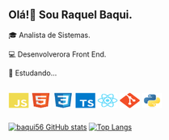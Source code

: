 ## Olá!👋 Sou Raquel Baqui.
🎓 Analista de Sistemas.

💻 Desenvolverora Front End.

📘 Estudando...
<div style="display: inline_block"><br>
  <img align="center" alt="Js" height="30" width="40" src="https://raw.githubusercontent.com/devicons/devicon/master/icons/javascript/javascript-plain.svg">
    <img align="center" alt="HTML" height="30" width="40" src="https://raw.githubusercontent.com/devicons/devicon/master/icons/html5/html5-original.svg">
  <img align="center" alt="CSS" height="30" width="40" src="https://raw.githubusercontent.com/devicons/devicon/master/icons/css3/css3-original.svg">
  <img align="center" alt="Ts" height="30" width="40" src="https://raw.githubusercontent.com/devicons/devicon/master/icons/typescript/typescript-plain.svg">
  <img align="center" alt="React" height="30" width="40" src="https://raw.githubusercontent.com/devicons/devicon/master/icons/react/react-original.svg">
  <img align="center" alt="git" height="30" width="40"
src="https://raw.githubusercontent.com/devicons/devicon/master/icons/git/git-original.svg">   
  <img align="center" alt="Python" height="30" width="40" src="https://raw.githubusercontent.com/devicons/devicon/master/icons/python/python-original.svg">
</div> 

##

[![baqui56 GitHub stats](https://github-readme-stats.vercel.app/api?username=baqui56&count_private=true&show_icons=true&theme=dark)](https://github.com/baqui56/github-readme-stats) [![Top Langs](https://github-readme-stats.vercel.app/api/top-langs/?username=baqui56&theme=dark&layout=compact&)](https://github.com/baqui56/github-readme-stats)

##
